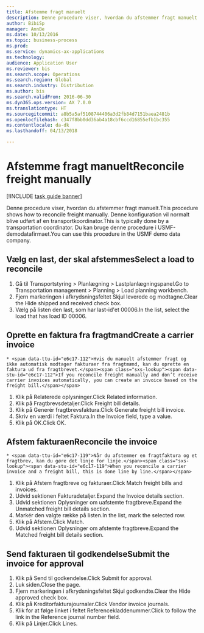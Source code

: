 ```yaml
--- 
title: Afstemme fragt manuelt
description: Denne procedure viser, hvordan du afstemmer fragt manuelt.
author: BibiSp
manager: AnnBe
ms.date: 10/13/2016
ms.topic: business-process
ms.prod: 
ms.service: dynamics-ax-applications
ms.technology: 
audience: Application User
ms.reviewer: bis
ms.search.scope: Operations
ms.search.region: Global
ms.search.industry: Distribution
ms.author: bis
ms.search.validFrom: 2016-06-30
ms.dyn365.ops.version: AX 7.0.0
ms.translationtype: HT
ms.sourcegitcommit: a8b5a5af5108744406a3d2fb84d7151baea2481b
ms.openlocfilehash: c347f8bb0dd36ab4a18cbf6ccd16855efb1bc355
ms.contentlocale: da-dk
ms.lasthandoff: 04/13/2018

---
```

# <a name="reconcile-freight-manually"></a><span data-ttu-id="e6c17-103">Afstemme fragt manuelt</span><span class="sxs-lookup"><span data-stu-id="e6c17-103">Reconcile freight manually</span></span>

[!INCLUDE [task guide banner](../../includes/task-guide-banner.md)]

<span data-ttu-id="e6c17-104">Denne procedure viser, hvordan du afstemmer fragt manuelt.</span><span class="sxs-lookup"><span data-stu-id="e6c17-104">This procedure shows how to reconcile freight manually.</span></span> <span data-ttu-id="e6c17-105">Denne konfiguration vil normalt blive udført af en transportkoordinator.</span><span class="sxs-lookup"><span data-stu-id="e6c17-105">This is typically done by a transportation coordinator.</span></span> <span data-ttu-id="e6c17-106">Du kan bruge denne procedure i USMF-demodatafirmaet.</span><span class="sxs-lookup"><span data-stu-id="e6c17-106">You can use this procedure in the USMF demo data company.</span></span>


## <a name="select-a-load-to-reconcile"></a><span data-ttu-id="e6c17-107">Vælg en last, der skal afstemmes</span><span class="sxs-lookup"><span data-stu-id="e6c17-107">Select a load to reconcile</span></span>
1. <span data-ttu-id="e6c17-108">Gå til Transportstyring > Planlægning > Lastplanlægningspanel.</span><span class="sxs-lookup"><span data-stu-id="e6c17-108">Go to Transportation management > Planning > Load planning workbench.</span></span>
2. <span data-ttu-id="e6c17-109">Fjern markeringen i afkrydsningsfeltet Skjul leverede og modtagne.</span><span class="sxs-lookup"><span data-stu-id="e6c17-109">Clear the Hide shipped and received check box.</span></span> 
3. <span data-ttu-id="e6c17-110">Vælg på listen den last, som har last-id'et 00006.</span><span class="sxs-lookup"><span data-stu-id="e6c17-110">In the list, select the load that has load ID 00006.</span></span>

## <a name="create-a-carrier-invoice"></a><span data-ttu-id="e6c17-111">Oprette en faktura fra fragtmand</span><span class="sxs-lookup"><span data-stu-id="e6c17-111">Create a carrier invoice</span></span>
    * <span data-ttu-id="e6c17-112">Hvis du manuelt afstemmer fragt og ikke automatisk modtager fakturaer fra fragtmænd, kan du oprette en faktura ud fra fragtbrevet.</span><span class="sxs-lookup"><span data-stu-id="e6c17-112">If you reconcile freight manually and don’t receive carrier invoices automatically, you can create an invoice based on the freight bill.</span></span>  
1. <span data-ttu-id="e6c17-113">Klik på Relaterede oplysninger.</span><span class="sxs-lookup"><span data-stu-id="e6c17-113">Click Related information.</span></span>
2. <span data-ttu-id="e6c17-114">Klik på Fragtbrevsdetaljer.</span><span class="sxs-lookup"><span data-stu-id="e6c17-114">Click Freight bill details.</span></span>
3. <span data-ttu-id="e6c17-115">Klik på Generér fragtbrevsfaktura.</span><span class="sxs-lookup"><span data-stu-id="e6c17-115">Click Generate freight bill invoice.</span></span>
4. <span data-ttu-id="e6c17-116">Skriv en værdi i feltet Faktura.</span><span class="sxs-lookup"><span data-stu-id="e6c17-116">In the Invoice field, type a value.</span></span>
5. <span data-ttu-id="e6c17-117">Klik på OK.</span><span class="sxs-lookup"><span data-stu-id="e6c17-117">Click OK.</span></span>

## <a name="reconcile-the-invoice"></a><span data-ttu-id="e6c17-118">Afstem fakturaen</span><span class="sxs-lookup"><span data-stu-id="e6c17-118">Reconcile the invoice</span></span>
    * <span data-ttu-id="e6c17-119">Når du afstemmer en fragtfaktura og et fragtbrev, kan du gøre det linje for linje.</span><span class="sxs-lookup"><span data-stu-id="e6c17-119">When you reconcile a carrier invoice and a freight bill, this is done line by line.</span></span>  
1. <span data-ttu-id="e6c17-120">Klik på Afstem fragtbreve og fakturaer.</span><span class="sxs-lookup"><span data-stu-id="e6c17-120">Click Match freight bills and invoices.</span></span>
2. <span data-ttu-id="e6c17-121">Udvid sektionen Fakturadetaljer.</span><span class="sxs-lookup"><span data-stu-id="e6c17-121">Expand the Invoice details section.</span></span>
3. <span data-ttu-id="e6c17-122">Udvid sektionen Oplysninger om uafstemte fragtbreve.</span><span class="sxs-lookup"><span data-stu-id="e6c17-122">Expand the Unmatched freight bill details section.</span></span>
4. <span data-ttu-id="e6c17-123">Markér den valgte række på listen.</span><span class="sxs-lookup"><span data-stu-id="e6c17-123">In the list, mark the selected row.</span></span>
5. <span data-ttu-id="e6c17-124">Klik på Afstem.</span><span class="sxs-lookup"><span data-stu-id="e6c17-124">Click Match.</span></span>
6. <span data-ttu-id="e6c17-125">Udvid sektionen Oplysninger om afstemte fragtbreve.</span><span class="sxs-lookup"><span data-stu-id="e6c17-125">Expand the Matched freight bill details section.</span></span>

## <a name="submit-the-invoice-for-approval"></a><span data-ttu-id="e6c17-126">Send fakturaen til godkendelse</span><span class="sxs-lookup"><span data-stu-id="e6c17-126">Submit the invoice for approval</span></span>
1. <span data-ttu-id="e6c17-127">Klik på Send til godkendelse.</span><span class="sxs-lookup"><span data-stu-id="e6c17-127">Click Submit for approval.</span></span>
2. <span data-ttu-id="e6c17-128">Luk siden.</span><span class="sxs-lookup"><span data-stu-id="e6c17-128">Close the page.</span></span>
3. <span data-ttu-id="e6c17-129">Fjern markeringen i afkrydsningsfeltet Skjul godkendte.</span><span class="sxs-lookup"><span data-stu-id="e6c17-129">Clear the Hide approved check box.</span></span> 
4. <span data-ttu-id="e6c17-130">Klik på Kreditorfakturajournaler.</span><span class="sxs-lookup"><span data-stu-id="e6c17-130">Click Vendor invoice journals.</span></span>
5. <span data-ttu-id="e6c17-131">Klik for at følge linket i feltet Referencekladdenummer.</span><span class="sxs-lookup"><span data-stu-id="e6c17-131">Click to follow the link in the Reference journal number field.</span></span>
6. <span data-ttu-id="e6c17-132">Klik på Linjer.</span><span class="sxs-lookup"><span data-stu-id="e6c17-132">Click Lines.</span></span>



